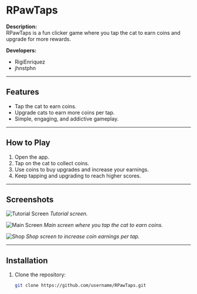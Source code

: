 # RPawTaps

**Description:**  
RPawTaps is a fun clicker game where you tap the cat to earn coins and upgrade for more rewards.

**Developers:**  
- RigiEnriquez
- jhnstphn

---

## Features
- Tap the cat to earn coins.  
- Upgrade cats to earn more coins per tap.  
- Simple, engaging, and addictive gameplay.  

---

## How to Play
1. Open the app.  
2. Tap on the cat to collect coins.  
3. Use coins to buy upgrades and increase your earnings.  
4. Keep tapping and upgrading to reach higher scores.  

---

## Screenshots

![Tutorial Screen](screenshots/tutorial_screen.png)
*Tutorial screen.*

![Main Screen](screenshots/main_screen.png)
*Main screen where you tap the cat to earn coins.*

![Shop](screenshots/shop_screen.png)
*Shop screen to increase coin earnings per tap.*

---

## Installation
1. Clone the repository:  
   ```bash
   git clone https://github.com/username/RPawTaps.git
